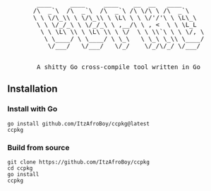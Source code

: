 <div align="center">
<pre>
 ____     ____     ____    __  __   ____      
/\  _`\  /\  _`\  /\  _`\ /\ \/\ \ /\  _`\    
\ \ \/\_\\ \ \/\_\\ \ \L\ \ \ \/'/'\ \ \L\_\  
 \ \ \/_/_\ \ \/_/_\ \ ,__/\ \ , <  \ \ \L_L  
  \ \ \L\ \\ \ \L\ \\ \ \/  \ \ \\`\ \ \ \/, \
   \ \____/ \ \____/ \ \_\   \ \_\ \_\\ \____/
    \/___/   \/___/   \/_/    \/_/\/_/ \/___/ 
<br>
A shitty Go cross-compile tool written in Go
</pre>
</div>

## Installation

### Install with Go

```shell
go install github.com/ItzAfroBoy/ccpkg@latest
ccpkg
```

### Build from source

```shell
git clone https://github.com/ItzAfroBoy/ccpkg
cd ccpkg
go install
ccpkg
```
